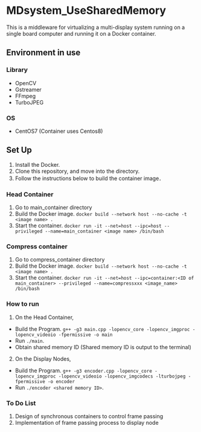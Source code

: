 # MDsystem_UseSharedMemory

This is a middleware for virtualizing a multi-display system running on a single board computer and running it on a Docker container.


## Environment in use

### Library
- OpenCV
- Gstreamer
- FFmpeg
- TurboJPEG

### OS
- CentOS7 (Container uses Centos8)


## Set Up
1. Install the Docker.
2. Clone this repository, and move into the directory.
3. Follow the instructions below to build the container image．

### Head Container

1. Go to main_container directory
2. Build the Docker image.
`docker build --network host --no-cache -t <image name> .`
4. Start the container.
`docker run -it --net=host --ipc=host --privileged --name=main_container <image name> /bin/bash`

### Compress container

1. Go to compress_container directory
2. Build the Docker image.
`docker build --network host --no-cache -t <image name> .`
4. Start the container.
`docker run -it --net=host --ipc=container:<ID of main_container> --privileged --name=compressxxx <image_name> /bin/bash`

### How to run

1. On the Head Container,
- Build the Program.
`g++ -g3 main.cpp -lopencv_core -lopencv_imgproc -lopencv_videoio -fpermissive -o main`
- Run `./main`. 
- Obtain shared memory ID (Shared memory ID is output to the terminal)

2. On the Display Nodes,
- Build the Program.
`g++ -g3 encoder.cpp -lopencv_core -lopencv_imgproc -lopencv_videoio -lopencv_imgcodecs -lturbojpeg -fpermissive -o encoder`
- Run `./encoder <shared memory ID>`. 


### To Do List
1. Design of synchronous containers to control frame passing
2. Implementation of frame passing process to display node